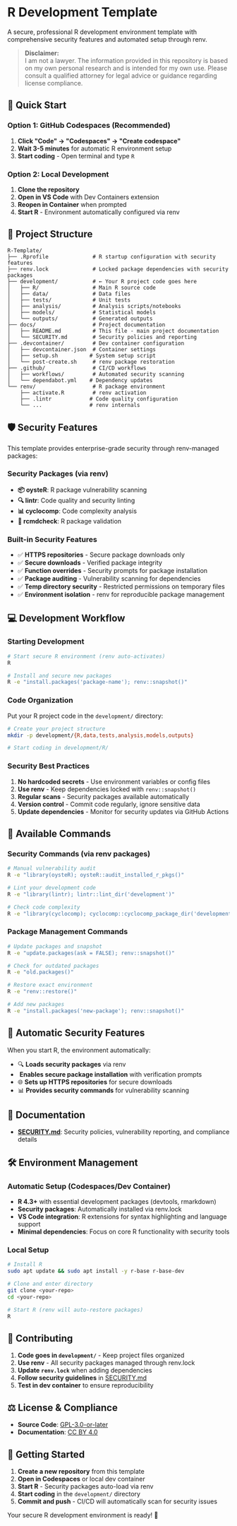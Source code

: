<!--
SPDX-FileCopyrightText: Copyright (c) 2025 Madison Nicole Goodwin https://github.com/NicoleDev021

SPDX-License-Identifier: CC-BY-4.0
-->

# R Development Template

A secure, professional R development environment template with comprehensive security features and automated setup through renv.

> **Disclaimer:**  
> I am not a lawyer. The information provided in this repository is based on my own personal research and is intended for my own use. Please consult a qualified attorney for legal advice or guidance regarding license compliance.

## 🚀 Quick Start

### Option 1: GitHub Codespaces (Recommended)
1. **Click "Code" → "Codespaces" → "Create codespace"**
2. **Wait 3-5 minutes** for automatic R environment setup
3. **Start coding** - Open terminal and type `R`

### Option 2: Local Development
1. **Clone the repository**
2. **Open in VS Code** with Dev Containers extension
3. **Reopen in Container** when prompted
4. **Start R** - Environment automatically configured via renv

## 📁 Project Structure

```
R-Template/
├── .Rprofile              # R startup configuration with security features
├── renv.lock              # Locked package dependencies with security packages
├── development/           # ← Your R project code goes here
│   ├── R/                 # Main R source code
│   ├── data/              # Data files
│   ├── tests/             # Unit tests  
│   ├── analysis/          # Analysis scripts/notebooks
│   ├── models/            # Statistical models
│   └── outputs/           # Generated outputs
├── docs/                  # Project documentation
│   ├── README.md          # This file - main project documentation
│   └── SECURITY.md        # Security policies and reporting
├── .devcontainer/         # Dev container configuration
│   ├── devcontainer.json  # Container settings
│   ├── setup.sh          # System setup script
│   └── post-create.sh     # renv package restoration
├── .github/               # CI/CD workflows
│   ├── workflows/         # Automated security scanning
│   └── dependabot.yml    # Dependency updates
└── renv/                  # R package environment
    ├── activate.R         # renv activation
    ├── .lintr            # Code quality configuration
    └── ...               # renv internals
```

## 🛡️ Security Features

This template provides enterprise-grade security through renv-managed packages:

### Security Packages (via renv)
- **📦 oysteR**: R package vulnerability scanning
- **🔍 lintr**: Code quality and security linting  
- **📊 cyclocomp**: Code complexity analysis
- **🧪 rcmdcheck**: R package validation

### Built-in Security Features
- ✅ **HTTPS repositories** - Secure package downloads only
- ✅ **Secure downloads** - Verified package integrity  
- ✅ **Function overrides** - Security prompts for package installation
- ✅ **Package auditing** - Vulnerability scanning for dependencies
- ✅ **Temp directory security** - Restricted permissions on temporary files
- ✅ **Environment isolation** - renv for reproducible package management

## 💻 Development Workflow

### Starting Development
```bash
# Start secure R environment (renv auto-activates)
R

# Install and secure new packages
R -e "install.packages('package-name'); renv::snapshot()"
```

### Code Organization
Put your R project code in the `development/` directory:

```bash
# Create your project structure
mkdir -p development/{R,data,tests,analysis,models,outputs}

# Start coding in development/R/
```

### Security Best Practices
1. **No hardcoded secrets** - Use environment variables or config files  
2. **Use renv** - Keep dependencies locked with `renv::snapshot()`
3. **Regular scans** - Security packages available automatically
4. **Version control** - Commit code regularly, ignore sensitive data
5. **Update dependencies** - Monitor for security updates via GitHub Actions

## 🔧 Available Commands

### Security Commands (via renv packages)
```bash
# Manual vulnerability audit
R -e "library(oysteR); oysteR::audit_installed_r_pkgs()"

# Lint your development code  
R -e "library(lintr); lintr::lint_dir('development')"

# Check code complexity
R -e "library(cyclocomp); cyclocomp::cyclocomp_package_dir('development')"
```

### Package Management Commands
```bash
# Update packages and snapshot
R -e "update.packages(ask = FALSE); renv::snapshot()"

# Check for outdated packages
R -e "old.packages()"

# Restore exact environment
R -e "renv::restore()"

# Add new packages
R -e "install.packages('new-package'); renv::snapshot()"
```

## 🚦 Automatic Security Features

When you start R, the environment automatically:
- 🔍 **Loads security packages** via renv
- ️ **Enables secure package installation** with verification prompts
- 🌐 **Sets up HTTPS repositories** for secure downloads
- 📊 **Provides security commands** for vulnerability scanning

## 📖 Documentation

- **[SECURITY.md](SECURITY.md)**: Security policies, vulnerability reporting, and compliance details

## 🛠️ Environment Management

### Automatic Setup (Codespaces/Dev Container)
- **R 4.3+** with essential development packages (devtools, rmarkdown)
- **Security packages**: Automatically installed via renv.lock
- **VS Code integration**: R extensions for syntax highlighting and language support
- **Minimal dependencies**: Focus on core R functionality with security tools

### Local Setup
```bash
# Install R 
sudo apt update && sudo apt install -y r-base r-base-dev

# Clone and enter directory
git clone <your-repo>
cd <your-repo>

# Start R (renv will auto-restore packages)
R
```

## 🤝 Contributing

1. **Code goes in `development/`** - Keep project files organized
2. **Use renv** - All security packages managed through renv.lock
3. **Update `renv.lock`** when adding dependencies  
4. **Follow security guidelines** in [SECURITY.md](SECURITY.md)
5. **Test in dev container** to ensure reproducibility

## ⚖️ License & Compliance

- **Source Code**: [GPL-3.0-or-later](https://www.gnu.org/licenses/gpl-3.0.html)
- **Documentation**: [CC BY 4.0](https://creativecommons.org/licenses/by/4.0/)

## 🎯 Getting Started

1. **Create a new repository** from this template
2. **Open in Codespaces** or local dev container  
3. **Start R** - Security packages auto-load via renv
4. **Start coding** in the `development/` directory
5. **Commit and push** - CI/CD will automatically scan for security issues

Your secure R development environment is ready! 🚀
